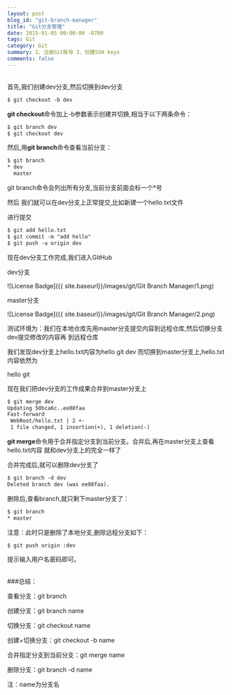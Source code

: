 ```yaml
---
layout: post
blog_id: "git-branch-manager"
title: "Git分支管理"
date: 2015-01-05 00:00:00 -0700
tags: Git
category: Git
summary: 1、注册Git账号 2、创建SSH keys
comments: false
---
```

</br>
首先,我们创建dev分支,然后切换到dev分支

```diff
$ git checkout -b dev 
```

**git checkout**命令加上-b参数表示创建并切换,相当于以下两条命令：

```diff
$ git branch dev  
$ git checkout dev  
```

然后,用**git branch**命令查看当前分支：

```diff
$ git branch  
* dev  
  master  
```

git branch命令会列出所有分支,当前分支前面会标一个*号

然后 我们就可以在dev分支上正常提交,比如新建一个hello.txt文件

进行提交

```diff
$ git add hello.txt  
$ git commit -m "add hello"  
$ git push -u origin dev  
```

现在dev分支工作完成,我们进入GitHub


dev分支

![License Badge]({{ site.baseurl}}/images/git/Git Branch Manager/1.png)

master分支

![License Badge]({{ site.baseurl}}/images/git/Git Branch Manager/2.png)

测试环境为：我们在本地仓库先用master分支提交内容到远程仓库,然后切换分支dev提交修改的内容再
到远程仓库

我们发现dev分支上hello.txt内容为hello git dev  而切换到master分支上,hello.txt内容依然为

hello git

现在我们把dev分支的工作成果合并到master分支上

```diff
$ git merge dev  
Updating 50bca6c..ee88faa  
Fast-forward  
 WebRoot/hello.txt | 2 +-  
 1 file changed, 1 insertion(+), 1 deletion(-)  
```

**git merge**命令用于合并指定分支到当前分支。合并后,再在master分支上查看 hello.txt内容 就和dev分支上的完全一样了

合并完成后,就可以删除dev分支了

```diff
$ git branch -d dev  
Deleted branch dev (was ee88faa).  
```

删除后,查看branch,就只剩下master分支了：

```diff
$ git branch  
* master    
```

注意：此时只是删除了本地分支,删除远程分支如下：

```diff
$ git push origin :dev   
```

提示输入用户名密码即可。

</br>
###总结：

查看分支：git branch

创建分支：git branch name

切换分支：git checkout name

创建+切换分支：git checkout -b name

合并指定分支到当前分支：git merge name

删除分支：git branch -d name

注：name为分支名
